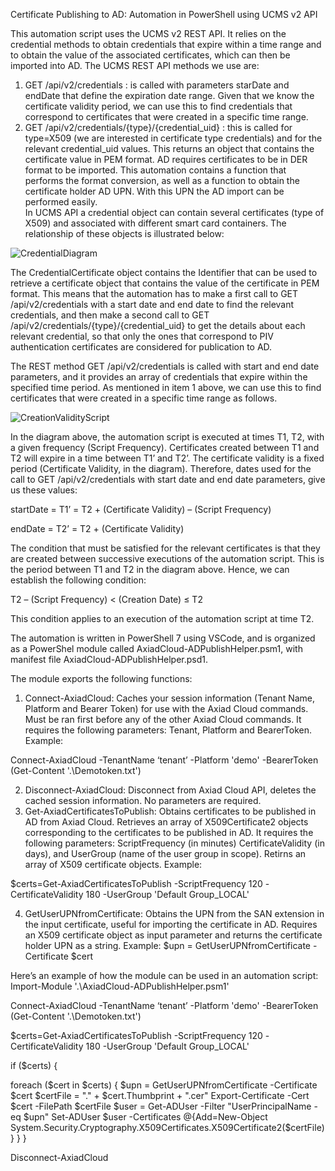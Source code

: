 Certificate Publishing to AD: Automation in PowerShell using UCMS v2 API

This automation script uses the UCMS v2 REST API. It relies on the credential methods to obtain credentials that expire within a time range and to obtain the value of the associated certificates, which can then be imported into AD. The UCMS REST API methods we use are:
1.	GET /api/v2/credentials : is called with parameters starDate and endDate that define the expiration date range. Given that we know the certificate validity period, we can use this to find credentials that correspond to certificates that were created in a specific time range.
2.	GET /api/v2/credentials/{type}/{credential_uid} : this is called for type=X509 (we are interested in certificate type credentials) and for the relevant credential_uid values. This returns an object that contains the certificate value in PEM format. 
AD requires certificates to be in DER format to be imported. This automation contains a function that performs the format conversion, as well as a function to obtain the certificate holder AD UPN. With this UPN the AD import can be performed easily.  
In UCMS API a credential object can contain several certificates (type of X509) and associated with different smart card containers. The relationship of these objects is illustrated below: 

 
![CredentialDiagram](https://github.com/GHmiguel/UcmsADPublish/assets/35546222/56d06da7-c86c-4b06-948d-8a041625b126)

The CredentialCertificate object contains the Identifier that can be used to retrieve a certificate object that contains the value of the certificate in PEM format. This means that the automation has to make a first call to GET /api/v2/credentials with a start date and end date to find the relevant credentials, and then make a second call to GET /api/v2/credentials/{type}/{credential_uid} to get the details about each relevant credential, so that only the ones that correspond to PIV authentication certificates are considered for publication to AD. 

The REST method GET /api/v2/credentials is called with start and end date parameters, and it provides an array of credentials that expire within the specified time period. As mentioned in item 1 above, we can use this to find certificates that were created in a specific time range as follows. 

 ![CreationValidityScript](https://github.com/GHmiguel/UcmsADPublish/assets/35546222/a6316d8e-7f80-4dd4-8260-abf566c04194)


In the diagram above, the automation script is executed at times T1, T2, with a given frequency (Script Frequency). Certificates created between T1 and T2 will expire in a time between T1’ and T2’. The certificate validity is a fixed period (Certificate Validity, in the diagram). Therefore, dates used for the call to GET /api/v2/credentials  with start date and end date parameters, give us these values:

startDate = T1’ = T2 + (Certificate Validity) – (Script Frequency)

endDate = T2’ = T2 + (Certificate Validity)

The condition that must be satisfied for the relevant certificates is that they are created between successive executions of the automation script. This is the period between T1 and T2 in the diagram above. Hence, we can establish the following condition:

T2 – (Script Frequency) < (Creation Date) ≤ T2

This condition applies to an execution of the automation script at time T2.

The automation is written in PowerShell 7 using VSCode, and is organized as a PowerShel module called AxiadCloud-ADPublishHelper.psm1, with manifest file AxiadCloud-ADPublishHelper.psd1.

The module exports the following functions:

1.	Connect-AxiadCloud: Caches your session information (Tenant Name, Platform and Bearer Token) for use with the Axiad Cloud commands. Must be ran first before any of the other Axiad Cloud commands. It requires the following parameters: Tenant, Platform and BearerToken. Example:

Connect-AxiadCloud -TenantName ‘tenant’ -Platform 'demo' -BearerToken (Get-Content '.\Demotoken.txt')

2.	Disconnect-AxiadCloud: Disconnect from Axiad Cloud API, deletes the cached session information. No parameters are required.
3.	Get-AxiadCertificatesToPublish: Obtains certificates to be published in AD from Axiad Cloud. Retrieves an array of X509Certificate2 objects corresponding to the certificates to be published in AD. It requires the following parameters: ScriptFrequency (in minutes)  CertificateValidity (in days), and UserGroup (name of the user group in scope). Retirns an array of X509 certificate objects.  Example: 

$certs=Get-AxiadCertificatesToPublish -ScriptFrequency 120 -CertificateValidity 180 -UserGroup 'Default Group_LOCAL'

4.	GetUserUPNfromCertificate: Obtains the UPN from the SAN extension in the input certificate, useful for importing the certificate in AD. Requires an X509 certificate object as input parameter and returns the certificate holder UPN as a string. Example: 
$upn = GetUserUPNfromCertificate -Certificate $cert

Here’s an example of how the module can be used in an automation script:
Import-Module '.\AxiadCloud-ADPublishHelper.psm1'

Connect-AxiadCloud -TenantName ‘tenant’ -Platform 'demo' -BearerToken (Get-Content '.\Demotoken.txt')

$certs=Get-AxiadCertificatesToPublish -ScriptFrequency 120 -CertificateValidity 180 -UserGroup 'Default Group_LOCAL'

if ($certs) {

foreach ($cert in $certs) { 
    $upn = GetUserUPNfromCertificate -Certificate $cert 
    $certFile = ".\" + $cert.Thumbprint + ".cer"
    Export-Certificate -Cert $cert -FilePath $certFile
    $user = Get-ADUser -Filter "UserPrincipalName -eq $upn"
    Set-ADUser $user -Certificates @{Add=New-Object System.Security.Cryptography.X509Certificates.X509Certificate2($certFile)}
} 
}

Disconnect-AxiadCloud



